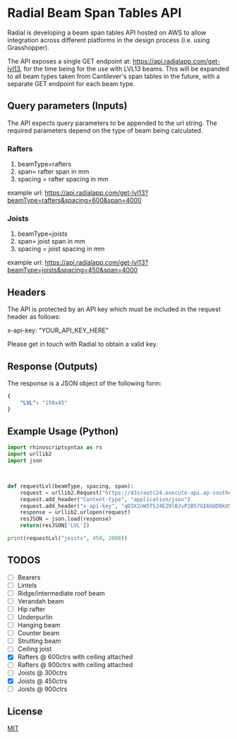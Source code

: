
# Radial Beam Span Tables API

Radial is developing a beam span tables API hosted on AWS to allow integration across different platforms in the design process (i.e. using Grasshopper).

The API exposes a single GET endpoint at: https://api.radialapp.com/get-lvl13, for the time being for the use with LVL13 beams. This will be expanded to all beam types taken from Cantilever's span tables in the future, with a separate GET endpoint for each beam type.

## Query parameters (Inputs)
The API expects query parameters to be appended to the url string. The required parameters depend on the type of beam being calculated.

### Rafters
1. beamType=rafters 
2. span= rafter span in mm
3. spacing = rafter spacing in mm

example url: https://api.radialapp.com/get-lvl13?beamType=rafters&spacing=600&span=4000


### Joists
1. beamType=joists
2. span= joist span in mm
3. spacing = joist spacing in mm

example url: https://api.radialapp.com/get-lvl13?beamType=joists&spacing=450&span=4000

## Headers
The API is protected by an API key which must be included in the request header as follows:

x-api-key: "YOUR_API_KEY_HERE"

Please get in touch with Radial to obtain a valid key.


## Response (Outputs)

The response is a JSON object of the following form:

```yaml
{
    "LVL": "150x45"
}
```

## Example Usage (Python)

```python
import rhinoscriptsyntax as rs
import urllib2
import json

 

def requestLvl(beamType, spacing, span):
    request = urllib2.Request("https://43srautc24.execute-api.ap-southeast-2.amazonaws.com/teststage/get-lvl13?beamType={0}&spacing={1}&span={2}".format(beamType, spacing, span))
    request.add_header("Content-type", "application/json")
    request.add_header("x-api-key", "qD3XZnW5TSJ4EZ9lBJvP2B57GI6GUD8kU5AsfKb0")
    response = urllib2.urlopen(request)
    resJSON = json.load(response)
    return(resJSON['LVL'])

print(requestLvl("joists", 450, 2000))

```

## TODOS
- [ ] Bearers
- [ ] Lintels
- [ ] Ridge/intermediate roof beam
- [ ] Verandah beam
- [ ] Hip rafter
- [ ] Underpurlin
- [ ] Hanging beam
- [ ] Counter beam
- [ ] Strutting beam
- [ ] Ceiling joist
- [x] Rafters @ 600ctrs with ceiling attached 
- [ ] Rafters @ 900ctrs with ceiling attached 
- [ ] Joists @ 300ctrs
- [x] Joists @ 450ctrs
- [ ] Joists @ 900ctrs

## License
[MIT](https://choosealicense.com/licenses/mit/)
